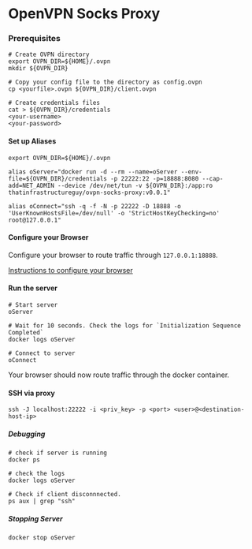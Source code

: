 # OpenVPN Socks Proxy


### Prerequisites

```
# Create OVPN directory
export OVPN_DIR=${HOME}/.ovpn
mkdir ${OVPN_DIR} 

# Copy your config file to the directory as config.ovpn
cp <yourfile>.ovpn ${OVPN_DIR}/client.ovpn

# Create credentials files
cat > ${OVPN_DIR}/credentials
<your-username>
<your-password>
```

#### Set up Aliases

```
export OVPN_DIR=${HOME}/.ovpn

alias oServer="docker run -d --rm --name=oServer --env-file=${OVPN_DIR}/credentials -p 22222:22 -p=18888:8080 --cap-add=NET_ADMIN --device /dev/net/tun -v ${OVPN_DIR}:/app:ro thatinfrastructureguy/ovpn-socks-proxy:v0.0.1"

alias oConnect="ssh -q -f -N -p 22222 -D 18888 -o 'UserKnownHostsFile=/dev/null' -o 'StrictHostKeyChecking=no' root@127.0.0.1"
```

#### Configure your Browser

Configure your browser to route traffic through `127.0.0.1:18888`. 

[Instructions to configure your browser](https://linuxize.com/post/how-to-setup-ssh-socks-tunnel-for-private-browsing/#configuring-your-browser-to-use-proxy)

#### Run the server

```
# Start server
oServer

# Wait for 10 seconds. Check the logs for `Initialization Sequence Completed`
docker logs oServer

# Connect to server
oConnect
```

Your browser should now route traffic through the docker container.


#### SSH via proxy

```
ssh -J localhost:22222 -i <priv_key> -p <port> <user>@<destination-host-ip>
```

##### Debugging

```
# check if server is running
docker ps

# check the logs
docker logs oServer

# Check if client disconnnected.
ps aux | grep "ssh"
```

##### Stopping Server

```
docker stop oServer
```
